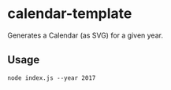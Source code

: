 # calendar-template

Generates a Calendar (as SVG) for a given year.

## Usage

	node index.js --year 2017

